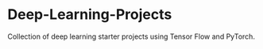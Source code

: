 # Deep-Learning-Projects
Collection of deep learning starter projects using Tensor Flow and PyTorch.
